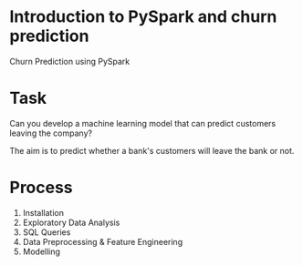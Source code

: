 # Introduction to PySpark and churn prediction
Churn Prediction using PySpark

# Task
Can you develop a machine learning model that can predict customers leaving the company?

The aim is to predict whether a bank's customers will leave the bank or not.

# Process

1. Installation
2. Exploratory Data Analysis
4. SQL Queries
5. Data Preprocessing & Feature Engineering
6. Modelling
